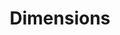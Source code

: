 ---
layout: default
bigquery: https://console.cloud.google.com/bigquery?p=covid-19-dimensions-ai&page=table&d=data&t=publications
contributors: Digital Science, https://www.digital-science.com/
cost: Free for personal, non-commercial use.
description: Dimensions contains more than 100 million publications, ranging from
  articles published in scholarly journals, books and book chapters, to preprints
  and conference proceedings. All publications are contextualized with linked data
  sets, funding, publications, patents, clinical trials, and policy documents. You
  can also view associated categories, funders, institutions, and researcher profiles.
documentation: https://docs.dimensions.ai/bigquery/index.html
last_edit: 04/10/2022, 20:23:54
location: https://www.dimensions.ai/products/free/
maintained_by: Digital Science, https://www.digital-science.com/
schema_fields:
- category_icrp_cso
- original_assignee_countries
- subtitles
- inventor_names
- journal_lists
- open_access_categories_v2
- aliases
- journal
- researcher_ids
- date_imported_gbq
- date
- supporting_grant_ids
- funding_gbp
- category_uoa
- relationships
- book_title
- funding_amount
- open_access_categories
- pmid
- funding_currency
- category_for
- linkout
- interventions
- funding_cny
- funding_cad
- kind
- authors
- date_online
- editors
- associated_publication_doi
- types
- funder_org_countries
- date_modified
- email_address
- wikipedia_url
- research_org_state_names
- family_members_ids
- parent_id
- original_assignee
- funder_org_acronyms
- organisation_details
- category_hra
- legal_status
- research_org_state_codes
- date_print
- title
- patent_ids
- conditions
- citation_string
- category_sdg
- funder_orgs
- jurisdiction
- proceedings_title
- granted_date
- current_assignee
- filing_status
- mesh_headings
- eisbn
- granted_year
- volume
- conference
- research_org_country_names
- research_org_cities
- gender
- family_id
- research_org_countries
- funder_org
- funding_jpy
- altmetrics
- brief_title
- category_bra
- mesh_terms
- funding_usd
- pages
- phase
- assignee_countries
- associated_grant_ids
- id
- investigators
- acronym
- assignee_orgs
- cited_by_ids
- repository_url
- grant_number
- acronyms
- expiration_year
- current_assignee_orgs
- external_ids
- issue
- date_inserted
- end_date
- pmcid
- original_assignee_orgs
- funding_aud
- active_years
- acknowledgements
- publication_year
- publisher
- citations_count
- language
- original_abstract
- repository_name
- address
- funder_countries
- legal_events
- ipcr
- created_date
- priority_date
- isbn
- funder_org_state_codes
- associated_publication_pmid
- associated_publication_arxiv_id
- research_orgs
- date_normal
- doi
- concepts
- license
- source_id
- year
- arxiv_id
- labels
- associated_publication_id
- cpc
- filing_year
- resulting_publication_doi
- repository_id
- publication_date
- registry
- categories
- category_hrcs_hc
- metrics
- category_hrcs_rac
- status
- description
- funding_eur
- start_date
- resulting_publication_ids
- reference_ids
- category_rcdc
- end_year
- links
- clinical_trial_ids
- original_title
- category_icrp_ct
- current_assignee_countries
- established
- research_org_city_names
- embargo_date
- funding_details
- book_series_title
- funding_chf
- type
- funding_nzd
- abstract
- citations
- application_number
- start_year
- funder_org_cities
- priority_year
- foa_number
- family_count
- filing_date
- name
- publication_ids
- expiration_date
shortname: dimensions
tags:
- scholarly literature
- patents
- funding
- clinical trials
- academic profiles
terms_of_use: 'Use of both the Dimensions COVID-19 dataset and full Dimensions dataset
  are subject to the Dimensions Terms of use: https://www.dimensions.ai/policies-terms-legal '
title: Dimensions
uuid: dcff88bd-fe6b-4fdb-8159-809bf9d7bc1c
---